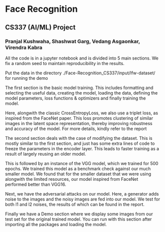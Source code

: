 # Face Recognition
## CS337 (AI/ML) Project
### Pranjal Kushwaha, Shashwat Garg, Vedang Asgaonkar, Virendra Kabra

All the code is in a jupyter notebook and is divided into 5 main sections. We fix a random seed to maintain reproducibility in the results.

Put the data in the directory ./Face-Recognition_CS337/input/lfw-dataset/ for running the demo

The first section is the basic model training.
This includes formatting and selecting the useful data, creating the model, loading the data, defining the model parameters, loss functions & optimizers and finally training the model.

Here, alongwith the classic CrossEntropyLoss, we also use a triplet loss, as inspired from the FaceNet paper. This loss promotes clustering of similar images in the latent space representation, thereby improving robustness and accuracy of the model. For more details, kindly refer to the report

The second section deals with the case of modifying the dataset. This is mostly similar to the first section, and just has some extra lines of code to freeze the parameters in the encoder layer. This leads to faster training as a result of largely reusing an older model.

This is followed by an instance of the VGG model, which we trained for 500 epochs. We trained this model as a benchmark check against our much smaller model. We found that for the smaller dataset that we were using alongwith the limited resources, our model inspired from FaceNet performed better than VGG16.

Next, we have the adversarial attacks on our model. Here, a generator adds noise to the images and the noisy images are fed into our model. We test for both l1 and l2 noises, the results of which can be found in the report.

Finally we have a Demo section where we display some images from our test set for the original trained model. You can run with this section after importing all the packages and loading the model.